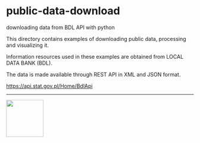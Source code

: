 # public-data-download
downloading data from BDL API with python


This directory contains examples of downloading public data, processing and visualizing it. 

Information resources used in these examples are obtained from LOCAL DATA BANK (BDL).

The data is made available through REST API in XML and JSON format.

https://api.stat.gov.pl/Home/BdlApi


---

<img src="https://user-images.githubusercontent.com/79875767/125616339-e9924daf-479b-4646-8426-6bc96dd0f286.png" width="100" height="100">
